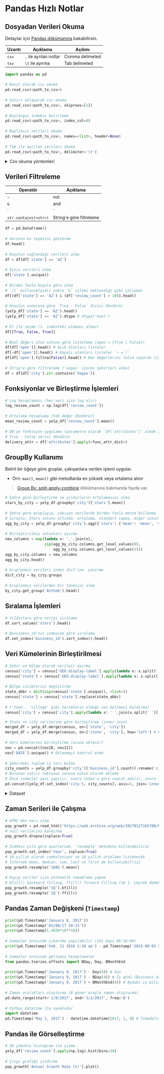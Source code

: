 # Pandas Hızlı Notlar

## Dosyadan Verileri Okuma

Detaylar için [Pandas dökümanına](https://pandas.pydata.org/pandas-docs/stable/user_guide/io.html) bakabilirsin.

| Uzantı | Açıklama               | Açılımı         |
| ------ | ---------------------- | --------------- |
| `csv`  | `,` ile ayrılan notlar | Comma delimeted |
| `tsv`  | `\t` ile ayırma        | Tab delimeted   |

```py
import pandas as pd

# Basit olarak csv okuma
pd.read_csv(<path_to_csv>)

# Satırı atlayarak csv okuma
pd.read_csv(<path_to_csv>, skiprows=[1])

# Başlangıç indeksi belirleme
pd.read_csv(<path_to_csv>, index_col=0)

# Başlıksız verileri okuma
pd.read_csv(<path_to_csv>, names=<list>, header=None)

# Tab ile ayrılan verileri okuma
pd.read_csv(<path_to_tsv>, delimiter='\t')
```

<details>
<summary>Csv okuma yöntemleri</summary>

```py
csv = [','.join(map(lambda x: str(x), row)) for row in np.vstack([df.columns, df])]
with open('./data/read_csv_example.csv', 'w') as f:
    [f.write(line + '\n') for line in csv]

!cat ./data/read_csv_example.csv
```

![](../res/ex_ilkel_csv.png)

```py
pd.read_csv('./data/read_csv_example.csv')
```

![](../res/ex_pandas_read.png)

</details>

## Verileri Filtreleme

| Operatör              | Açıklama                 |
| --------------------- | ------------------------ |
| `~`                   | not                      |
| `&`                   | and                      |
| `|`                   | or                       |
| `str.contains(<str>)` | String'e göre filtreleme |

```py
df = pd.DataFrame()

# Verinin en tepesini gösterme
df.head()

# Koşulun sağlandığı verileri alma
df = df[df['state'] == 'AZ']

# Eşsiz verileri alma
df['state'].unique()

# Birden fazla koşula göre alma
# `()` kullanımlaıdır yoksa `&` işlemi beklendiği gibi çalışmaz
df[(df['state'] == 'AZ') & (df['review_count'] > 10)].head()

# Koşulun sonucuna göre `True - False` dizisi döndürür
(yelp_df['state'] == 'AZ').head()
(yelp_df['state'] == 'AZ').dtype # dtype('bool')

# El ile seçme (1. indexteki elemanı almaz)
df[[True, False, True]]

# Bool değeri alan sütuna göre listeleme (open = {True | False})
df[df['open']].head() # Açık olanları listeler
df[~df['open']].head() # Kapalı olanları listeler `~ = !`
df[df['open'].fillna(False)].head() # Nan değerlerini false sayarak listeleme

# Strig'e göre filtreleme (`vegas` içeren şehirleri alma)
df = df[df['city'].str.contains('Vegas')]
```

## Fonksiyonlar ve Birleştirme İşlemleri

```py
# Log hesaplaması (her veri için log alır)
log_review_count = np.log(df['review_count'])

# Ortalama hesaplama (tek değer döndürür)
mean_review_count = yelp_df['review_count'].mean()

# DB'ye fonksiyon uygulama (parametre olarak `df['attributes']` almak zorundadır)
# True - False serisi döndürür
delivery_attr = df['attributes'].apply(<func_attr_dict>)
```

## GroupBy Kullanımı

Belirli bir öğeye göre gruplar, çakışanlara verilen işlemi uygular.

- Örn: `max()`, `mean()` gibi metodlarda en yüksek veya ortalama alınır

> [Group By: split-apply-combine](https://pandas.pydata.org/pandas-docs/stable/user_guide/groupby.html) dökümanına bakmanda fayda var.

```py
# Şehre göre birleştirme ve yıldızların ortalamasını alma
stars_by_city = yelp_df.groupby('city')['stars'].mean()

# Şehre göre gruplayıp, çakışan verilerde birden fazla metod kullanma
# Sırayla: Stars sütunu altında: ortalama, standart sapma, diğer sütunlarda toplam, miktar
agg_by_city = yelp_df.groupby('city').agg({'stars': {'mean': 'mean', 'std': 'std'}, 'review_count': 'sum', 'business_id': 'count'})

# Birleştirilmiş sütunları ayırma
new_columns = map(lambda x: '_'.join(x),
                  zip(agg_by_city.columns.get_level_values(0),
                      agg_by_city.columns.get_level_values(1)))
agg_by_city.columns = new_columns
agg_by_city.head()

# Gruplanmış verileri index dict'ine  çevirme
dict_city = by_city.groups

# Gruplanmış verilerden bir tanesini alma
by_city.get_group('Anthem').head()
```

## Sıralama İşlemleri

```py
# Yıldızlara göre veriyi sıralama
df.sort_values('stars').head()

# Bussiness_id'nin indexine göre sıralama
df.set_index('business_id').sort_index().head()
```

## Veri Kümelerinin Birleştirilmesi

```py
# Şehir ve bölge olarak verileir ayırma
census['city'] = census['GEO.display-label'].apply(lambda x: x.split(', ')[0])
census['state'] = census['GEO.display-label'].apply(lambda x: x.split(', ')[2])

# Bölge isiimlerini değiştirme
state_abbr = dict(zip(census['state'].unique(), <list>))
census['state'] = census['state'].replace(state_abbr)

# ('town', 'village' gibi terimlerin olduğu son kelimeyi kaldırma)
census['city'] = census['city'].apply(lambda x: ' '.join(x.split(' ')[:-1]))
```

```py
# State ve city verilerine göre birleştirme (inner-join)
merged_df = yelp_df.merge(census, on=['state', 'city'])
merged_df = yelp_df.merge(census, on=['state', 'city'], how='left') # Left-join

# Veri kümelerini birleştirme (ucuna eklenir)
nov = pd.concat([nov18, nov11])
nov['DATE'].unique() # Eklenmeyi kontrol etme

# Şehirdeki toplam iş'leri bulma
city_counts = yelp_df.groupby('city')['business_id'].count().rename('city_counts')
# Bulunan satırı tablonun sonuna sütun olarak ekleme
# Önce indexler aynı yapılır, sonra index'e göre concat edilir, sonra index sıfırlanır
pd.concat([yelp_df.set_index('city'), city_counts], axis=1, join='inner').reset_index()
```

<details>
<summary>Dataset</summary>

![](../res/city_dataset_ex.png)

</details>

## Zaman Serileri ile Çalışma

```py
# HTML'den veri alma
pop_growth = pd.read_html('https://web.archive.org/web/20170127165708/https://www.census.gov/population/international/data/worldpop/table_population.php', attrs={'class': 'query_table'}, parse_dates=[0])[0]
# null verilerini kaldırma
pop_growth.dropna(inplace=True)

# İndeksi yıla göre ayarlarsak, `resample` metodunu kullanabiliriz
pop_growth.set_index('Year', inplace=True)
# 10 yıllık olarak indexleniyor ve 10 yıllık ortalama listenecek
# İstersek mean, median, sum, last ve first de kullanıabilriiz
pop_growth.resample('10AS').mean()

# Kayıp veriler için ototmatik tamamlama yapma
# bfill() backward filling, ffill() forward filling (1Q 1. çeyrek demek (çeyrek yıl))
pop_growth.resample('1Q').bfill()
pop_growth.resample('1Q').ffill()
```

## Pandas Zaman Değişkeni (`Timestamp`)

```py
print(pd.Timestamp('January 8, 2017'))
print(pd.Timestamp('01/08/17 20:13'))
print(pd.Timestamp(1.4839*10**18))

# Zamanlar arasında çıkartma yapılabilir (191 days 09:16:00)
print(pd.Timestamp('Feb. 11 2016 2:30 am') - pd.Timestamp('2015-08-03 5:14 pm'))

# Zamanlar arasında gelişmiş hesaplamalar
from pandas.tseries.offsets import BDay, Day, BMonthEnd

print(pd.Timestamp('January 9, 2017') - Day(4)) # Gün
print(pd.Timestamp('January 9, 2017') - BDay(4)) # İş günü (Business day)
print(pd.Timestamp('January 9, 2017') + BMonthEnd(4)) # Aydaki iş bitiş günü

# Zaman aralıkları oluşturma (8 güner arayla zaman oluşturma)
pd.date_range(start='1/8/2017', end='3/2/2017', freq='B')

# Python datetime ile uyumludur
import datetime
pd.Timestamp('May 1, 2017') - datetime.datetime(2017, 1, 8) # Timedelta('113 days 00:00:00')
```

## Pandas ile Görselleştirme

```py
# 30 çubuklu histogram ile çizme
yelp_df['review_count'].apply(np.log).hist(bins=30)

# Çizgi grafiği çizdirme
pop_growth['Annual Growth Rate (%)'].plot()
```
